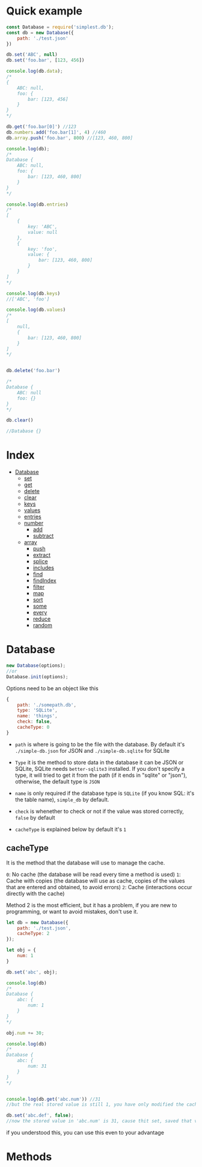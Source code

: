 
# Quick example

```js
const Database = require('simplest.db');
const db = new Database({
    path: './test.json'
})

db.set('ABC', null)
db.set('foo.bar', [123, 456])

console.log(db.data);
/*
{
    ABC: null,
    foo: {
        bar: [123, 456]
    }
}
*/

db.get('foo.bar[0]') //123
db.numbers.add('foo.bar[1]', 4) //460
db.array.push('foo.bar', 800) //[123, 460, 800]

console.log(db);
/*
Database {
    ABC: null,
    foo: {
        bar: [123, 460, 800]
    }
}
*/

console.log(db.entries)
/*
[
    {
        key: 'ABC',
        value: null
    }, 
    {
        key: 'foo',
        value: {
            bar: [123, 460, 800]
        }
    }
]
*/

console.log(db.keys)
//['ABC', 'foo']

console.log(db.values)
/*
[
    null, 
    {
        bar: [123, 460, 800]
    }
]
*/


db.delete('foo.bar')

/*
Database {
    ABC: null
    foo: {}
}
*/

db.clear()

//Database {}
```

# Index
* [Database](#database)
    * [set](#set-get-and-delete)
    * [get](#set-get-and-delete)
    * [delete](#set-get-and-delete)
    * [clear]()
    * [keys]()
    * [values]()
    * [entries]()
    * [number]()
        * [add]()
        * [subtract]()
    * [array]()
        * [push]()
        * [extract]()
        * [splice]()
        * [includes]()
        * [find]()
        * [findIndex]()
        * [filter]()
        * [map]()
        * [sort]()
        * [some]()
        * [every]()
        * [reduce]()
        * [random]()

# Database
```js
new Database(options);
//or 
Database.init(options);
```

Options need to be an object like this
```js
{ 
    path: './somepath.db', 
    type: 'SQLite',
    name: 'things',
    check: false,
    cacheType: 0
}
```

* `path` is where is going to be the file with the database. By default it's `./simple-db.json` for JSON and `./simple-db.sqlite` for SQLite

* `Type` it is the method to store data in the database it can be JSON or SQLite, SQLite needs `better-sqlite3` installed. If you don't specify a type, it will tried to get it from the path (if it ends in "sqlite" or "json"), otherwise, the default type is `JSON` 

* `name` is only required if the database type is `SQLite` (if you know SQL: it's the table name), `simple_db` by default.

* `check` is whenether to check or not if the value was stored correctly, `false` by default

* `cacheType` is explained below by default it's `1`

## cacheType
It is the method that the database will use to manage the cache.  

`0`: No cache (the database will be read every time a method is used)
`1`: Cache with copies (the database will use as cache, copies of the values that are entered and obtained, to avoid errors)
`2`: Cache (interactions occur directly with the cache)

Method 2 is the most efficient, but it has a problem, if you are new to programming, or want to avoid mistakes, don't use it.

```js
let db = new Database({
    path: './test.json',
    cacheType: 2
});

let obj = {
    num: 1
}

db.set('abc', obj);

console.log(db)
/*
Database {
    abc: {
        num: 1
    }
}
*/

obj.num += 30;

console.log(db)
/*
Database {
    abc: {
        num: 31
    }
}
*/


console.log(db.get('abc.num')) //31
//but the real stored value is still 1, you have only modified the cache value

db.set('abc.def', false);
//now the stored value in 'abc.num' is 31, cause thit set, saved that value from the cache
```

if you understood this, you can use this even to your advantage

# Methods

